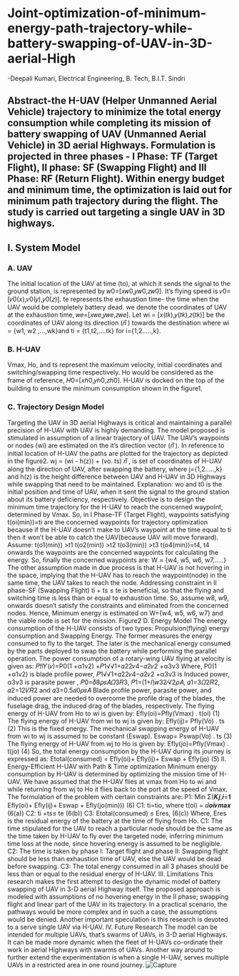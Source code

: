 # Joint-optimization-of-minimum-energy-path-trajectory-while-battery-swapping-of-UAV-in-3D-aerial-High
-Deepali Kumari, Electrical Engineering, B. Tech, B.I.T. Sindri
## Abstract-the H-UAV (Helper Unmanned Aerial Vehicle) trajectory to minimize the total energy consumption while completing its mission of battery swapping of UAV (Unmanned Aerial Vehicle) in 3D aerial Highways. Formulation is projected in three phases - I Phase: TF (Target Flight), II phase: SF (Swapping Flight) and III Phase: RF (Return Flight). Within energy budget and minimum time, the optimization is laid out for minimum path trajectory during the flight. The study is carried out targeting a single UAV in 3D highways.

## I. System Model
### A. UAV
The initial location of the UAV at time (to), at which it sends the signal to the ground station, is represented by 𝑤0=[𝑥𝑤0,𝑦𝑤0,𝑧𝑤0]. It’s flying speed is 𝑣0=[𝑣0(𝑥),𝑣0(𝑦),𝑦0(𝑧)]. te represents the exhaustion time- the time when the UAV would be completely battery dead. we denote the coordinates of UAV at the exhaustion time, 𝑤𝑒=[𝑥𝑤𝑒,𝑦𝑤𝑒,𝑧𝑤𝑒]. Let wi = [𝑥(𝑡𝑘),𝑦(𝑡𝑘),𝑧(𝑡𝑘)] be the coordinates of UAV along its direction (𝑛⃗ ) towards the destination where wi = {w1, w2 ,…,wk}and ti = {t1,t2,….tk} for i={1,2…..,k}.
### B. H-UAV
Vmax, Ho, and ts represent the maximum velocity, initial coordinates and switching/swapping time respectively. Ho would be considered as the frame of reference, 𝐻0=[𝑥ℎ0,𝑦ℎ0,𝑧ℎ0]. H-UAV is docked on the top of the building to ensure the minimum consumption shown in the figure1.

### C. Trajectory Design Model
Targeting the UAV in 3D aerial Highways is critical and maintaining a parallel precision of H-UAV with UAV is highly demanding. The model proposed is stimulated in assumption of a linear trajectory of UAV.
The UAV’s waypoints or nodes (wi) are estimated on the it’s direction vector (𝑛⃗ ). In reference to initial location of H-UAV the paths are plotted for the trajectory as depicted in the figure2.
wj = (wi - h(z)) + (vo. ts) 𝑛⃗ , is set of coordinates of H-UAV along the direction of UAV, after swapping the battery, where j={1,2…..,k} and h(z) is the height difference between UAV and H-UAV in 3D Highways while swapping that need to be maintained.
Explanation:
wo and t0 is the initial position and time of UAV, when it sent the signal to the ground station about its battery deficiency, respectively. Objective is to design the minimum time trajectory for the H-UAV to reach the concerned waypoint, determined by Vmax. So, in I Phase-TF (Target Flight), waypoints satisfying t(oi(min))=ti are the concerned waypoints for trajectory
optimization because if the H-UAV doesn’t make to UAV’s waypoint at the time equal to ti then it won’t be able to catch the UAV(because UAV will move forward). Assume:
t(o1(min)) >t1
t(o2(min)) >t2
t(o3(min)) >t3
t(o4(min))=t4,
t4 onwards the waypoints are the concerned waypoints for calculating the energy.
So, finally the concerned waypoints are:
W = {w4, w5, w6, w7,…..}
The other assumption made in due process is that H-UAV is not hovering in the space, implying that the H-UAV has to reach the waypoint(node) in the same time, the UAV takes to reach the node.
Addressing constraint in II phase-SF (Swapping Flight) ti + ts ≤ te is beneficial, so that the flying and switching time is less than or equal to exhaustion time. So, assume w8, w9, onwards doesn’t satisfy the constraints and eliminated from the concerned nodes. Hence, Minimum energy is estimated on W={w4, w5, w6, w7} and the viable node is set for the mission.
Figure2
D. Energy Model
The energy consumption of the H-UAV consists of two types: Propulsion(flying) energy consumption and Swapping Energy. The former measures the energy consumed to fly to the target. The later is the mechanical energy consumed by the parts deployed to swap the battery while performing the parallel operation. The power consumption of a rotary-wing UAV flying at velocity is given as:
𝑃𝑓𝑙𝑌(𝑣)=P0(1 +α1v2) +𝑃1√√1+𝛼22𝜈4−𝛼2𝜈2 +α3ν3
Where, P0(1 +α1v2) is blade profile power, 𝑃1√√1+𝛼22𝜈4−𝛼2𝜈2 +α3ν3 is Induced power, α3ν3 is parasite power , 𝑃0=𝛿8𝜌𝑠𝐴𝛺3𝑅3, 𝑃1=(1+𝐼)𝑤32⁄√2𝜌𝐴, 𝛼1=3𝛺2𝑅2, 𝛼2=12𝑉𝑅2 and 𝛼3=0.5𝑎0𝜌𝑠𝐴
Blade profile power, parasite power, and induced power are needed to overcome the profile drag of the blades, the fuselage drag, the induced drag of the blades, respectively.
The flying energy of H-UAV from Ho to wi is given by:
Efly(oi)=Pfly(Vmax) . t(oi) (1)
The flying energy of H-UAV from wi to wj is given by:
Efly(ij)= Pfly(Vo) . ts (2)
This is the fixed energy.
The mechanical swapping energy of H-UAV from wi to wj is assumed to be constant (Eswap).
Eswap= Pswap(Vo) . ts (3)
The flying energy of H-UAV from wj to Ho is given by:
Efly(jo)=Pfly(Vmax) . t(jo) (4)
So, the total energy consumption by the H-UAV during its journey is expressed as:
Etotal(consumed) = Efly(oi)+ Efly(ij)+ Eswap + Efly(jo) (5)
II. Energy-Efficient H-UAV with Path & Time optimization
Minimum energy consumption by H-UAV is determined by optimizing the mission time of H-UAV. We have assumed that the H-UAV flies at vmax from Ho to wi and while returning from wj to Ho it flies back to the port at the speed of Vmax.
The formulation of the problem with certain constraints are:
P1: Min Σ(𝑲𝒋,𝒊=𝟏 Efly(oi)+ Efly(ij)+ Eswap + Efly(jo(min))) (6)
C1: ti=tio, where t(oi) = ⅆ𝒐𝒊𝒗𝒎𝒂𝒙 (6(a))
C2: ti +ts≤ te (6(b))
C3: Etotal(consumed) ≤ Eres, (6(c))
Where, Eres is the residual energy of the battery at the time of flying from Ho.
C1: The time stipulated for the UAV to reach a particular node should be the same as the time taken by H-UAV to fly over the targeted node, inferring minimum time loss at the node, since hovering energy is assumed to be negligible.
C2: The time is taken by phase I: Target flight and phase II: Swapping flight should be less than exhaustion time of UAV, else the UAV would be dead before swapping.
C3: The total energy consumed in all 3 phases should be less than or equal to the residual energy of H-UAV.
III. Limitations
This research makes the first attempt to design the dynamic model of battery swapping of UAV in 3-D aerial Highway itself. The proposed approach is modeled with assumptions of no hovering energy in the II phase; swapping flight and linear part of the UAV in its trajectory. In a practical scenario, the pathways would be more complex and in such a case, the assumptions would be denied. Another important speculation is this research is devoted to a serve single UAV via H-UAV.
IV. Future Research
The model can be intended for multiple UAVs, that’s swarms of UAVs, in 3-D aerial Highways. It can be made more dynamic when the fleet of H-UAVs co-ordinate their work in aerial Highways with swarms of UAVs. Another way around to further extend the experimentation is when a single H-UAV, serves multiple UAVs in a restricted area in one round journey.
![Capture](https://user-images.githubusercontent.com/87405534/126458248-1deeded5-fd73-4a13-ac2b-0edaa37bdeac.PNG)
